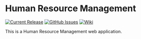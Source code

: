 # Human Resource Management

[![Current Release](https://img.shields.io/badge/release-latest-green.svg)](https://github.com/DPBandA/human-resource-management/releases/latest)
[![GitHub Issues](https://img.shields.io/github/issues/dpbanda/human-resource-management.svg)](https://github.com/dpbanda/human-resource-management/issues)
[![Wiki](https://img.shields.io/badge/documentation-wiki-green.svg)](https://github.com/DPBandA/human-resource-management/wiki)

This is a Human Resource Management web application.
